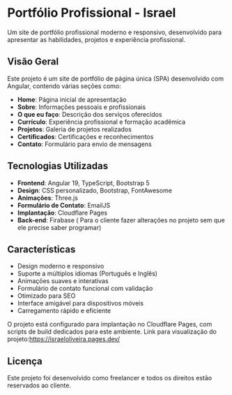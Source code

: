 # Portfólio Profissional - Israel

Um site de portfólio profissional moderno e responsivo, desenvolvido para apresentar as habilidades, projetos e experiência profissional.

## Visão Geral

Este projeto é um site de portfólio de página única (SPA) desenvolvido com Angular, contendo várias seções como:

- **Home**: Página inicial de apresentação
- **Sobre**: Informações pessoais e profissionais
- **O que eu faço**: Descrição dos serviços oferecidos
- **Currículo**: Experiência profissional e formação acadêmica
- **Projetos**: Galeria de projetos realizados
- **Certificados**: Certificações e reconhecimentos
- **Contato**: Formulário para envio de mensagens

## Tecnologias Utilizadas

- **Frontend**: Angular 19, TypeScript, Bootstrap 5
- **Design**: CSS personalizado, Bootstrap, FontAwesome
- **Animações**: Three.js
- **Formulário de Contato**: EmailJS
- **Implantação**: Cloudflare Pages
- **Back-end**: Firabase ( Para o cliente fazer alterações no projeto sem que ele precise saber programar)
  

## Características

- Design moderno e responsivo
- Suporte a múltiplos idiomas (Português e Inglês)
- Animações suaves e interativas
- Formulário de contato funcional com validação
- Otimizado para SEO
- Interface amigável para dispositivos móveis
- Carregamento rápido e eficiente


O projeto está configurado para implantação no Cloudflare Pages, com scripts de build dedicados para este ambiente.
Link para visualização do projeto:https://israeloliveira.pages.dev/
## Licença

Este projeto foi desenvolvido como freelancer e todos os direitos estão reservados ao cliente.
